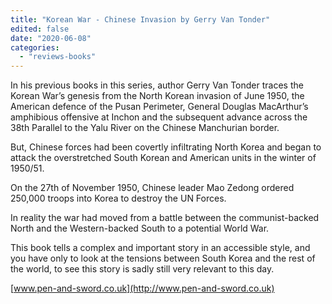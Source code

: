 ```yaml
---
title: "Korean War - Chinese Invasion by Gerry Van Tonder"
edited: false
date: "2020-06-08"
categories:
  - "reviews-books"
---
```


In his previous books in this series, author Gerry Van Tonder traces the Korean War’s genesis from the North Korean invasion of June 1950, the American defence of the Pusan Perimeter, General Douglas MacArthur’s amphibious offensive at Inchon and the subsequent advance across the 38th Parallel to the Yalu River on the Chinese Manchurian border.

But, Chinese forces had been covertly infiltrating North Korea and began to attack the overstretched South Korean and American units in the winter of 1950/51.

On the 27th of November 1950, Chinese leader Mao Zedong ordered 250,000 troops into Korea to destroy the UN Forces.

In reality the war had moved from a battle between the communist-backed North and the Western-backed South to a potential World War.

This book tells a complex and important story in an accessible style, and you have only to look at the tensions between South Korea and the rest of the world, to see this story is sadly still very relevant to this day.

[www.pen-and-sword.co.uk](http://www.pen-and-sword.co.uk)
